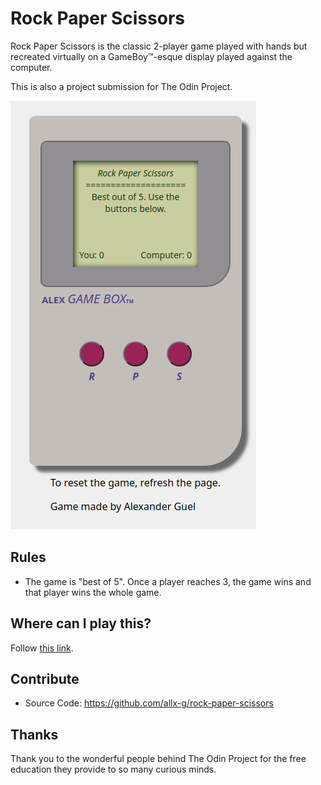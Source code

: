 Rock Paper Scissors
========

Rock Paper Scissors is the classic 2-player game played with hands but recreated virtually on a GameBoy:tm:-esque display played against the computer.

This is also a project submission for The Odin Project.

![Screenshot of game display showing a GameBoy-like device with 3 buttons and a green screen.](https://github.com/allx-g/rock-paper-scissors/blob/main/img/game-boy-display.png)

Rules
--------

- The game is "best of 5". Once a player reaches 3, the game wins and that player wins the whole game.

Where can I play this?
------------

Follow [this link](https://allx-g.github.io/rock-paper-scissors/).

Contribute
----------

- Source Code: https://github.com/allx-g/rock-paper-scissors

Thanks
-------
Thank you to the wonderful people behind The Odin Project for the free education they provide to so many curious minds.

